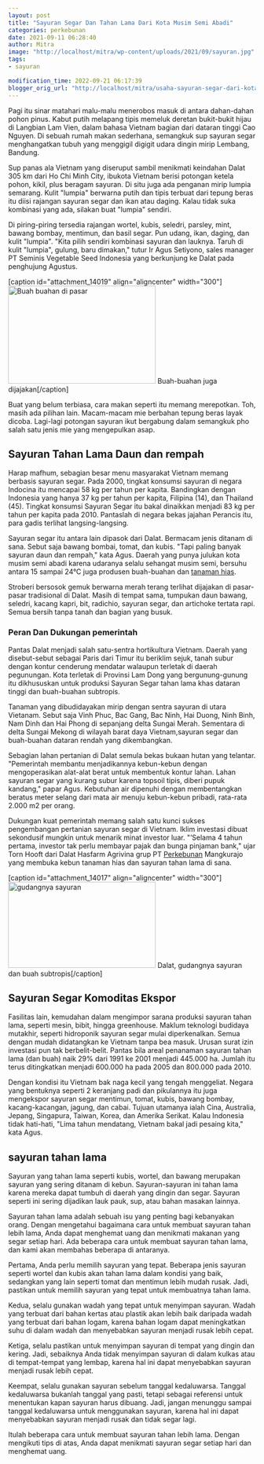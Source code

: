 ```yaml
---
layout: post
title: "Sayuran Segar Dan Tahan Lama Dari Kota Musim Semi Abadi"
categories: perkebunan
date: 2021-09-11 06:28:40
author: Mitra
image: "http://localhost/mitra/wp-content/uploads/2021/09/sayuran.jpg"
tags:
- sayuran

modification_time: 2022-09-21 06:17:39
blogger_orig_url: "http://localhost/mitra/usaha-sayuran-segar-dari-kota-musim.html"
---
```


Pagi itu sinar matahari malu-malu menerobos masuk di antara dahan-dahan pohon pinus. Kabut putih melapang tipis memeluk deretan bukit-bukit hijau di Langbian Lam Vien, dalam bahasa Vietnam bagian dari dataran tinggi Cao Nguyen. Di sebuah rumah makan sederhana, semangkuk sup sayuran segar menghangatkan tubuh yang menggigil digigit udara dingin mirip Lembang, Bandung.

Sup panas ala Vietnam yang diseruput sambil menikmati keindahan Dalat 305 km dari Ho Chi Minh City, ibukota Vietnam berisi potongan ketela pohon, kikil, plus beragam sayuran. Di situ juga ada penganan mirip lumpia semarang. Kulit "lumpia" berwarna putih dan tipis terbuat dari tepung beras itu diisi rajangan sayuran segar dan ikan atau daging.
Kalau tidak suka kombinasi yang ada, silakan buat "lumpia" sendiri.

Di piring-piring tersedia rajangan wortel, kubis, seledri, parsley, mint, bawang bombay, mentimun, dan basil segar. Pun udang, ikan, daging, dan kulit "lumpia". "Kita pilih sendiri kombinasi sayuran dan lauknya. Taruh di kulit "lumpia", gulung, baru dimakan," tutur Ir Agus Setiyono, sales manager PT Seminis Vegetable Seed Indonesia yang berkunjung ke Dalat pada penghujung Agustus.

[caption id="attachment_14019" align="aligncenter" width="300"]<a href="http://127.0.0.1/mitra/wp-content/uploads/2021/09/kebun-buah.jpg"><img class="wp-image-14019 size-medium" src="http://127.0.0.1/mitra/wp-content/uploads/2021/09/kebun-buah-300x199.jpg" alt="Buah buahan di pasar" width="300" height="199" /></a> Buah-buahan juga dijajakan[/caption]

Buat yang belum terbiasa, cara makan seperti itu memang merepotkan. Toh, masih ada pilihan lain. Macam-macam mie berbahan tepung beras layak dicoba. Lagi-lagi potongan sayuran ikut bergabung dalam semangkuk pho salah satu jenis mie yang mengepulkan asap.
<h2 id="rempah">Sayuran Tahan Lama Daun dan rempah</h2>
Harap mafhum, sebagian besar menu masyarakat Vietnam memang berbasis sayuran segar. Pada 2000, tingkat konsumsi sayuran di negara Indocina itu mencapai 58 kg per tahun per kapita. Bandingkan dengan Indonesia yang hanya 37 kg per tahun per kapita, Filipina (14), dan Thailand (45). Tingkat konsumsi Sayuran Segar itu bakal dinaikkan menjadi 83 kg per tahun per kapita pada 2010. Pantaslah di negara bekas jajahan Perancis itu, para gadis terlihat langsing-langsing.

Sayuran segar itu antara lain dipasok dari Dalat. Bermacam jenis ditanam di sana. Sebut saja bawang bombai, tomat, dan kubis. "Tapi paling banyak sayuran daun dan rempah," kata Agus. Daerah yang punya julukan kota musim semi abadi karena udaranya selalu sehangat musim semi, bersuhu antara 15 sampai 24°C juga produsen buah-buahan dan <a class="wpil_keyword_link " title="tanaman hias" href="http://127.0.0.1/mitra/tanaman-hias" data-wpil-keyword-link="linked">tanaman hias</a>.

Stroberi bersosok gemuk berwarna merah terang terlihat dijajakan di pasar-pasar tradisional di Dalat. Masih di tempat sama, tumpukan daun bawang, seledri, kacang kapri, bit, radichio, sayuran segar, dan artichoke tertata rapi. Semua bersih tanpa tanah dan bagian yang busuk.
<h3 id="pemerintah">Peran Dan Dukungan pemerintah</h3>
Pantas Dalat menjadi salah satu-sentra hortikultura Vietnam. Daerah yang disebut-sebut sebagai Paris dari Timur itu beriklim sejuk, tanah subur dengan kontur cenderung mendatar walaupun terletak di daerah pegunungan. Kota terletak di Provinsi Lam Dong yang bergunung-gunung itu dikhususkan untuk produksi Sayuran Segar tahan lama khas dataran tinggi dan buah-buahan subtropis.

Tanaman yang dibudidayakan mirip dengan sentra sayuran di utara Vietanam. Sebut saja Vinh Phuc, Bac Gang, Bac Ninh, Hai Duong, Ninh Binh, Nam Dinh dan Hai Phong di sepanjang delta Sungai Merah. Sementara di delta Sungai Mekong di wilayah barat daya Vietnam,sayuran segar dan buah-buahan dataran rendah yang dikembangkan.

Sebagian lahan pertanian di Dalat semula bekas bukaan hutan yang telantar. "Pemerintah membantu menjadikannya kebun-kebun dengan mengoperasikan alat-alat berat untuk membentuk kontur lahan. Lahan sayuran segar yang kurang subur karena topsoil tipis, diberi pupuk kandang," papar Agus. Kebutuhan air dipenuhi dengan membentangkan beratus meter selang dari mata air menuju kebun-kebun pribadi, rata-rata 2.000 m2 per orang.

Dukungan kuat pemerintah memang salah satu kunci sukses pengembangan pertanian sayuran segar di Vietnam. Iklim investasi dibuat sekondusif mungkin untuk menarik minat investor luar. "’Selama 4 tahun pertama, investor tak perlu membayar pajak dan bunga pinjaman bank," ujar Torn Hooft dari Dalat Hasfarm Agrivina grup PT <a class="wpil_keyword_link " title="Perkebunan" href="http://127.0.0.1/mitra/perkebunan" data-wpil-keyword-link="linked">Perkebunan</a> Mangkurajo yang membuka kebun tanaman hias dan sayuran tahan lama di sana.

[caption id="attachment_14017" align="aligncenter" width="300"]<a href="http://127.0.0.1/mitra/wp-content/uploads/2021/09/kebun-sayuran.jpg"><img class="wp-image-14017 size-medium" src="http://127.0.0.1/mitra/wp-content/uploads/2021/09/kebun-sayuran-300x175.jpg" alt="gudangnya sayuran" width="300" height="175" /></a> Dalat, gudangnya sayuran dan buah subtropis[/caption]
<h2>Sayuran Segar Komoditas Ekspor</h2>
Fasilitas lain, kemudahan dalam mengimpor sarana produksi sayuran tahan lama, seperti mesin, bibit, hingga greenhouse. Maklum teknologi budidaya mutakhir, seperti hidroponik sayuran segar mulai diperkenalkan.
Semua dengan mudah didatangkan ke Vietnam tanpa bea masuk. Urusan surat izin investasi pun tak berbelit-belit. Pantas bila areal penanaman sayuran tahan lama (dan buah) naik 29% dari 1991 ke 2001 menjadi 445.000 ha. Jumlah itu terus ditingkatkan menjadi 600.000 ha pada 2005 dan 800.000 pada 2010.

Dengan kondisi itu Vietnam bak naga kecil yang tengah menggeliat. Negara yang bentuknya seperti 2 keranjang padi dan pikulannya itu juga mengekspor sayuran segar mentimun, tomat, kubis, bawang bombay, kacang-kacangan, jagung, dan cabai. Tujuan utamanya ialah Cina, Australia, Jepang, Singapura, Taiwan, Korea, dan Amerika Serikat. Kalau Indonesia tidak hati-hati, "Lima tahun mendatang, Vietnam bakal jadi pesaing kita," kata Agus.
<h2>sayuran tahan lama</h2>
Sayuran yang tahan lama seperti kubis, wortel, dan bawang merupakan sayuran yang sering ditanam di kebun. Sayuran-sayuran ini tahan lama karena mereka dapat tumbuh di daerah yang dingin dan segar. Sayuran seperti ini sering dijadikan lauk pauk, sup, atau bahan masakan lainnya.

Sayuran tahan lama adalah sebuah isu yang penting bagi kebanyakan orang. Dengan mengetahui bagaimana cara untuk membuat sayuran tahan lebih lama, Anda dapat menghemat uang dan menikmati makanan yang segar setiap hari. Ada beberapa cara untuk membuat sayuran tahan lama, dan kami akan membahas beberapa di antaranya.

Pertama, Anda perlu memilih sayuran yang tepat. Beberapa jenis sayuran seperti wortel dan kubis akan tahan lama dalam kondisi yang baik, sedangkan yang lain seperti tomat dan mentimun lebih mudah rusak. Jadi, pastikan untuk memilih sayuran yang tepat untuk membuatnya tahan lama.

Kedua, selalu gunakan wadah yang tepat untuk menyimpan sayuran. Wadah yang terbuat dari bahan kertas atau plastik akan lebih baik daripada wadah yang terbuat dari bahan logam, karena bahan logam dapat meningkatkan suhu di dalam wadah dan menyebabkan sayuran menjadi rusak lebih cepat.

Ketiga, selalu pastikan untuk menyimpan sayuran di tempat yang dingin dan kering. Jadi, sebaiknya Anda tidak menyimpan sayuran di dalam kulkas atau di tempat-tempat yang lembap, karena hal ini dapat menyebabkan sayuran menjadi rusak lebih cepat.

Keempat, selalu gunakan sayuran sebelum tanggal kedaluwarsa. Tanggal kedaluwarsa bukanlah tanggal yang pasti, tetapi sebagai referensi untuk menentukan kapan sayuran harus dibuang. Jadi, jangan menunggu sampai tanggal kedaluwarsa untuk menggunakan sayuran, karena hal ini dapat menyebabkan sayuran menjadi rusak dan tidak segar lagi.

Itulah beberapa cara untuk membuat sayuran tahan lebih lama. Dengan mengikuti tips di atas, Anda dapat menikmati sayuran segar setiap hari dan menghemat uang.
